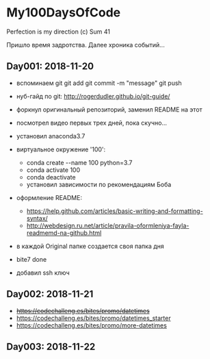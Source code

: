 # My100DaysOfCode
Perfection is my direction (c) Sum 41

Пришло время задротства. Далее хроника событий...

## Day001: 2018-11-20

- вспоминаем git
    git add <files>
    git commit -m "message"
    git push
- нуб-гайд по git: http://rogerdudler.github.io/git-guide/
- форкнул оригинальный репозиторий, заменил README на этот
- посмотрел видео первых трех дней, пока скучно...
- установил anaconda3.7
- виртуальное окружение '100':
    * conda create --name 100 python=3.7
    * conda activate 100
    * conda deactivate
    * установил зависимости по рекомендациям Боба
- оформление README:
    - https://help.github.com/articles/basic-writing-and-formatting-syntax/
    - http://webdesign.ru.net/article/pravila-oformleniya-fayla-readmemd-na-github.html

- в каждой Original папке создается своя папка дня
- bite7 done
- добавил ssh ключ 

## Day002: 2018-11-21

* ~~<https://codechalleng.es/bites/promo/datetimes>~~
* <https://codechalleng.es/bites/promo/datetimes_starter>
* <https://codechalleng.es/bites/promo/more-datetimes>

## Day003: 2018-11-22

